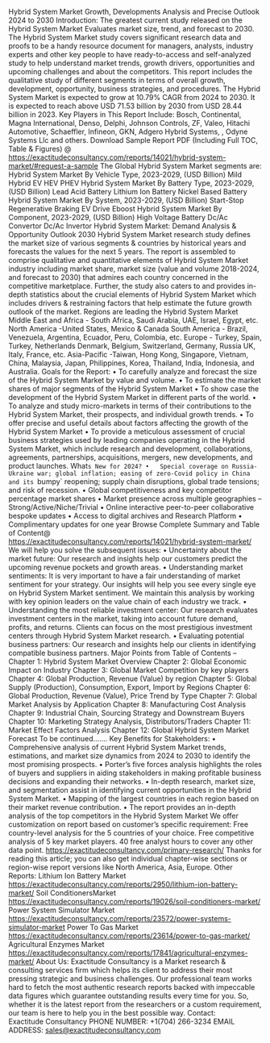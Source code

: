 Hybrid System Market Growth, Developments Analysis and Precise Outlook 2024 to 2030 
Introduction:
The greatest current  study released on the Hybrid System Market Evaluates market size, trend, and forecast to 2030. The Hybrid System Market study covers significant research data and proofs to be a handy resource document for managers, analysts, industry experts and other key people to have ready-to-access and self-analyzed study to help understand market trends, growth drivers, opportunities and upcoming challenges and about the competitors. This report includes the qualitative study of different segments in terms of overall growth, development, opportunity, business strategies, and procedures. 
The Hybrid System Market is expected to grow at 10.79% CAGR from 2024 to 2030. It is expected to reach above USD 71.53 billion by 2030 from USD 28.44 billion in 2023.
Key Players in This Report Include: 
Bosch, Continental, Magna International, Denso, Delphi, Johnson Controls, ZF, Valeo, Hitachi Automotive, Schaeffler, Infineon, GKN, Adgero Hybrid Systems, , Odyne Systems Llc and others.
Download Sample Report PDF (Including Full TOC, Table & Figures) @ 
https://exactitudeconsultancy.com/reports/14021/hybrid-system-market/#request-a-sample
The Global Hybrid System Market segments are:
Hybrid System Market By Vehicle Type, 2023-2029, (USD Billion)
Mild Hybrid
EV
HEV
PHEV
Hybrid System Market By Battery Type, 2023-2029, (USD Billion)
Lead Acid Battery
Lithium Ion Battery
Nickel Based Battery
Hybrid System Market By System, 2023-2029, (USD Billion)
Start-Stop
Regenerative Braking
EV Drive
Eboost
Hybrid System Market By Component, 2023-2029, (USD Billion)
High Voltage Battery
Dc/Ac Convertor
Dc/Ac Invertor
Hybrid System Market: Demand Analysis & Opportunity Outlook 2030
Hybrid System Market research study defines the market size of various segments & countries by historical years and forecasts the values for the next 5 years. The report is assembled to comprise qualitative and quantitative elements of Hybrid System Market industry including market share, market size (value and volume 2018-2024, and forecast to 2030) that admires each country concerned in the competitive marketplace. Further, the study also caters to and provides in-depth statistics about the crucial elements of Hybrid System Market which includes drivers & restraining factors that help estimate the future growth outlook of the market.
Regions are leading the Hybrid System Market
Middle East and Africa - South Africa, Saudi Arabia, UAE, Israel, Egypt, etc.
North America -United States, Mexico & Canada
South America - Brazil, Venezuela, Argentina, Ecuador, Peru, Colombia, etc.
Europe - Turkey, Spain, Turkey, Netherlands Denmark, Belgium, Switzerland, Germany, Russia UK, Italy, France, etc.
Asia-Pacific -Taiwan, Hong Kong, Singapore, Vietnam, China, Malaysia, Japan, Philippines, Korea, Thailand, India, Indonesia, and Australia.
Goals for the Report:
•	To carefully analyze and forecast the size of the Hybrid System Market by value and volume.
•	To estimate the market shares of major segments of the Hybrid System Market 
•	To show case the development of the Hybrid System Market in different parts of the world.
•	To analyze and study micro-markets in terms of their contributions to the Hybrid System Market, their prospects, and individual growth trends.
•	To offer precise and useful details about factors affecting the growth of the Hybrid System Market 
•	To provide a meticulous assessment of crucial business strategies used by leading companies operating in the Hybrid System Market, which include research and development, collaborations, agreements, partnerships, acquisitions, mergers, new developments, and product launches.
What`s New for 2024?
•	Special coverage on Russia-Ukraine war; global inflation; easing of zero-Covid policy in China and its `bumpy` reopening; supply chain disruptions, global trade tensions; and risk of recession.
•	Global competitiveness and key competitor percentage market shares
•	Market presence across multiple geographies – Strong/Active/Niche/Trivial
•	Online interactive peer-to-peer collaborative bespoke updates
•	Access to digital archives and Research Platform
•	Complimentary updates for one year
Browse Complete Summary and Table of Content@  
https://exactitudeconsultancy.com/reports/14021/hybrid-system-market/
We will help you solve the subsequent issues:
•	Uncertainty about the market future: Our research and insights help our customers predict the upcoming revenue pockets and growth areas.
•	Understanding market sentiments: It is very important to have a fair understanding of market sentiment for your strategy. Our insights will help you see every single eye on Hybrid System Market sentiment. We maintain this analysis by working with key opinion leaders on the value chain of each industry we track.
•	Understanding the most reliable investment center: Our research evaluates investment centers in the market, taking into account future demand, profits, and returns. Clients can focus on the most prestigious investment centers through Hybrid System Market research.
•	Evaluating potential business partners: Our research and insights help our clients in identifying compatible business partners.
Major Points from Table of Contents –
Chapter 1: Hybrid System Market Overview
Chapter 2: Global Economic Impact on Industry
Chapter 3: Global Market Competition by key players
Chapter 4: Global Production, Revenue (Value) by region
Chapter 5: Global Supply (Production), Consumption, Export, Import by Regions
Chapter 6: Global Production, Revenue (Value), Price Trend by Type
Chapter 7: Global Market Analysis by Application
Chapter 8: Manufacturing Cost Analysis
Chapter 9: Industrial Chain, Sourcing Strategy and Downstream Buyers
Chapter 10: Marketing Strategy Analysis, Distributors/Traders
Chapter 11: Market Effect Factors Analysis
Chapter 12: Global Hybrid System Market Forecast
To be continued…….
Key Benefits for Stakeholders:
•	Comprehensive analysis of current Hybrid System Market trends, estimations, and market size dynamics from 2024 to 2030 to identify the most promising prospects.
•	Porter’s five forces analysis highlights the roles of buyers and suppliers in aiding stakeholders in making profitable business decisions and expanding their networks.
•	In-depth research, market size, and segmentation assist in identifying current opportunities in the Hybrid System Market.
•	Mapping of the largest countries in each region based on their market revenue contribution.
•	The report provides an in-depth analysis of the top competitors in the Hybrid System Market
We offer customization on report based on customer’s specific requirement:
Free country-level analysis for the 5 countries of your choice.
Free competitive analysis of 5 key market players.
40 free analyst hours to cover any other data point.
https://exactitudeconsultancy.com/primary-research/
Thanks for reading this article; you can also get individual chapter-wise sections or region-wise report versions like North America, Asia, Europe.
Other Reports:
Lithium Ion Battery Market
https://exactitudeconsultancy.com/reports/2950/lithium-ion-battery-market/
Soil ConditionersMarket
https://exactitudeconsultancy.com/reports/19026/soil-conditioners-market/
Power System Simulator Market
https://exactitudeconsultancy.com/reports/23572/power-systems-simulator-market
Power To Gas Market
https://exactitudeconsultancy.com/reports/23614/power-to-gas-market/
Agricultural Enzymes Market
https://exactitudeconsultancy.com/reports/17841/agricultural-enzymes-market/
About Us:
Exactitude Consultancy is a Market research & consulting services firm which helps its client to address their most pressing strategic and business challenges. Our professional team works hard to fetch the most authentic research reports backed with impeccable data figures which guarantee outstanding results every time for you. So, whether it is the latest report from the researchers or a custom requirement, our team is here to help you in the best possible way.
Contact:  
Exactitude Consultancy
PHONE NUMBER: +1(704) 266-3234
EMAIL ADDRESS: sales@exactitudeconsultancy.com
